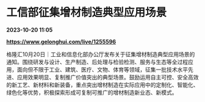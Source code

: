 # 工信部征集增材制造典型应用场景

**2023-10-20 11:05**

**https://www.gelonghui.com/live/1255596**

格隆汇10月20日｜工业和信息化部办公厅发布关于征集增材制造典型应用场景的通知。围绕研发与设计、生产制造、后处理与检验检测、服务与生态等全过程应用，面向但不限于工业、建筑、医疗、文物、体育等领域，征集一批技术水平先进、应用效果明显、复制推广价值突出的典型场景。鼓励运用自主可控、安全高效的新工艺、新材料和新装备，重点突出增材制造在实际应用中的定制化、智能化、绿色化等优势，积极探索形成可复制可推广的增材制造新业态、新模式。